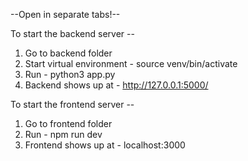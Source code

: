 --Open in separate tabs!--

To start the backend server --

1.  Go to backend folder
2.  Start virtual environment - source venv/bin/activate
3.  Run - python3 app.py
4.  Backend shows up at - http://127.0.0.1:5000/

To start the frontend server --

1.  Go to frontend folder
2.  Run - npm run dev
3.  Frontend shows up at - localhost:3000
